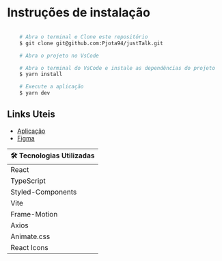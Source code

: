 # Instruções de instalação

```bash

    # Abra o terminal e Clone este repositório
    $ git clone git@github.com:Pjota94/justTalk.git

    # Abra o projeto no VsCode

    # Abra o terminal do VsCode e instale as dependências do projeto
    $ yarn install

    # Execute a aplicação
    $ yarn dev

```

## Links Uteis

- [Aplicação](https://just-talk-pjota94.vercel.app/)
- [Figma](https://www.figma.com/file/4Ju2inKoWg0hXyNkxHFtFw/JustTalk?node-id=0%3A1&t=FlXgSeCB4MsLb7PY-1)

| 🛠 Tecnologias Utilizadas |
| ------------------------ |
| React                    |
| TypeScript               |
| Styled-Components        |
| Vite                     |
| Frame-Motion             |
| Axios                    |
| Animate.css              |
| React Icons              |
